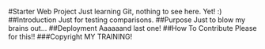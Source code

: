 #Starter Web Project
Just learning Git, nothing to see here. Yet! :)
##Introduction
Just for testing comparisons.
##Purpose
Just to blow my brains out...
##Deployment
Aaaaaand last one!
##How To Contribute
Please for this!!
###Copyright
MY TRAINING!